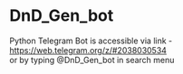 # DnD_Gen_bot
Python Telegram Bot is accessible via link - https://web.telegram.org/z/#2038030534 
</br>or by typing @DnD_Gen_bot in search menu

